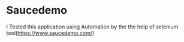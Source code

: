 # Saucedemo
I Tested this application using Automation by  the the help of selenium tool(https://www.saucedemo.com/)
